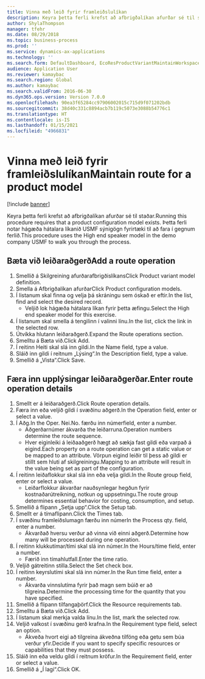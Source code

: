```yaml
---
title: Vinna með leið fyrir framleiðslulíkan
description: Keyra þetta ferli krefst að afbrigðalíkan afurðar sé til staðar.
author: ShylaThompson
manager: tfehr
ms.date: 08/29/2018
ms.topic: business-process
ms.prod: ''
ms.service: dynamics-ax-applications
ms.technology: ''
ms.search.form: DefaultDashboard, EcoResProductVariantMaintainWorkspace, PCProductConfigurationModelListPage, PCProductConfigurationModelDetails, PCRouteOperationDetails, WrkCtrCapabilityLookUp
audience: Application User
ms.reviewer: kamaybac
ms.search.region: Global
ms.author: kamaybac
ms.search.validFrom: 2016-06-30
ms.dyn365.ops.version: Version 7.0.0
ms.openlocfilehash: 90ea3f65284cc97906002015c715d9f071202bdb
ms.sourcegitcommit: 38d40c331c8894acb7b119c5073e3088b54776c1
ms.translationtype: HT
ms.contentlocale: is-IS
ms.lasthandoff: 01/15/2021
ms.locfileid: "4966831"
---
```

# <a name="maintain-route-for-a-product-model"></a><span data-ttu-id="a0464-103">Vinna með leið fyrir framleiðslulíkan</span><span class="sxs-lookup"><span data-stu-id="a0464-103">Maintain route for a product model</span></span>

[!include [banner](../../includes/banner.md)]

<span data-ttu-id="a0464-104">Keyra þetta ferli krefst að afbrigðalíkan afurðar sé til staðar.</span><span class="sxs-lookup"><span data-stu-id="a0464-104">Running this procedure requires that a product configuration model exists.</span></span> <span data-ttu-id="a0464-105">Þetta ferli notar hágæða hátalara líkanið USMF sýnigögn fyrirtæki til að fara í gegnum ferlið.</span><span class="sxs-lookup"><span data-stu-id="a0464-105">This procedure uses the High end speaker model in the demo company USMF to walk you through the process.</span></span>


## <a name="add-a-route-operation"></a><span data-ttu-id="a0464-106">Bæta við leiðaraðgerð</span><span class="sxs-lookup"><span data-stu-id="a0464-106">Add a route operation</span></span>
1. <span data-ttu-id="a0464-107">Smellið á Skilgreining afurðarafbrigðislíkans</span><span class="sxs-lookup"><span data-stu-id="a0464-107">Click Product variant model definition.</span></span>
2. <span data-ttu-id="a0464-108">Smella á Afbrigðalíkan afurðar</span><span class="sxs-lookup"><span data-stu-id="a0464-108">Click Product configuration models.</span></span>
3. <span data-ttu-id="a0464-109">Í listanum skal finna og velja þá skráningu sem óskað er eftir.</span><span class="sxs-lookup"><span data-stu-id="a0464-109">In the list, find and select the desired record.</span></span>
    * <span data-ttu-id="a0464-110">Veljið lok hágæða hátalara líkan fyrir þetta æfingu.</span><span class="sxs-lookup"><span data-stu-id="a0464-110">Select the High end speaker model for this exercise.</span></span>  
4. <span data-ttu-id="a0464-111">Í listanum skal smella á tengilinn í valinni línu.</span><span class="sxs-lookup"><span data-stu-id="a0464-111">In the list, click the link in the selected row.</span></span>
5. <span data-ttu-id="a0464-112">Útvíkka hlutann leiðaraðgerð.</span><span class="sxs-lookup"><span data-stu-id="a0464-112">Expand the Route operations section.</span></span>
6. <span data-ttu-id="a0464-113">Smelltu á Bæta við.</span><span class="sxs-lookup"><span data-stu-id="a0464-113">Click Add.</span></span>
7. <span data-ttu-id="a0464-114">Í reitinn Heiti skal slá inn gildi.</span><span class="sxs-lookup"><span data-stu-id="a0464-114">In the Name field, type a value.</span></span>
8. <span data-ttu-id="a0464-115">Sláið inn gildi í reitnum „Lýsing“.</span><span class="sxs-lookup"><span data-stu-id="a0464-115">In the Description field, type a value.</span></span>
9. <span data-ttu-id="a0464-116">Smellið á „Vista“.</span><span class="sxs-lookup"><span data-stu-id="a0464-116">Click Save.</span></span>

## <a name="enter-route-operation-details"></a><span data-ttu-id="a0464-117">Færa inn upplýsingar leiðaraðgerðar.</span><span class="sxs-lookup"><span data-stu-id="a0464-117">Enter route operation details</span></span>
1. <span data-ttu-id="a0464-118">Smellt er á leiðaraðgerð.</span><span class="sxs-lookup"><span data-stu-id="a0464-118">Click Route operation details.</span></span>
2. <span data-ttu-id="a0464-119">Færa inn eða veljið gildi í svæðinu aðgerð.</span><span class="sxs-lookup"><span data-stu-id="a0464-119">In the Operation field, enter or select a value.</span></span>
3. <span data-ttu-id="a0464-120">Í Aðg.</span><span class="sxs-lookup"><span data-stu-id="a0464-120">In the Oper.</span></span> <span data-ttu-id="a0464-121">Nei.</span><span class="sxs-lookup"><span data-stu-id="a0464-121">No.</span></span> <span data-ttu-id="a0464-122">færðu inn númer</span><span class="sxs-lookup"><span data-stu-id="a0464-122">field, enter a number.</span></span>
    * <span data-ttu-id="a0464-123">Aðgerðarnúmer ákvarða the leiðarruna.</span><span class="sxs-lookup"><span data-stu-id="a0464-123">Operation numbers determine the route sequence.</span></span>  
    * <span data-ttu-id="a0464-124">Hver eiginleiki á leiðaaðgerð hægt að sækja fast gildi eða varpað á eigind.</span><span class="sxs-lookup"><span data-stu-id="a0464-124">Each property on a route operation can get a static value or be mapped to an attribute.</span></span> <span data-ttu-id="a0464-125">Vörpun eigind leiðir til þess að gildi er stillt sem hluti af skilgreiningu.</span><span class="sxs-lookup"><span data-stu-id="a0464-125">Mapping to an attribute will result in the value being set as part of the configuration.</span></span>  
4. <span data-ttu-id="a0464-126">Í reitinn leiðaflokkur skal slá inn eða velja gildi.</span><span class="sxs-lookup"><span data-stu-id="a0464-126">In the Route group field, enter or select a value.</span></span>
    * <span data-ttu-id="a0464-127">Leiðarflokkur ákvarðar nauðsynlegar hegðun fyrir kostnaðarútreikning, notkun og uppsetningu.</span><span class="sxs-lookup"><span data-stu-id="a0464-127">The route group determines essential behavior for costing, consumption, and setup.</span></span>  
5. <span data-ttu-id="a0464-128">Smellið á flipann „Setja upp“.</span><span class="sxs-lookup"><span data-stu-id="a0464-128">Click the Setup tab.</span></span>
6. <span data-ttu-id="a0464-129">Smellt er á tímaflipann.</span><span class="sxs-lookup"><span data-stu-id="a0464-129">Click the Times tab.</span></span>
7. <span data-ttu-id="a0464-130">Í svæðinu framleiðslumagn færðu inn númer</span><span class="sxs-lookup"><span data-stu-id="a0464-130">In the Process qty. field, enter a number.</span></span>
    * <span data-ttu-id="a0464-131">Ákvarðað hversu verður að vinna við einni aðgerð.</span><span class="sxs-lookup"><span data-stu-id="a0464-131">Determine how many will be processed during one operation.</span></span>  
8. <span data-ttu-id="a0464-132">Í reitinn klukkutímar/tími skal slá inn númer.</span><span class="sxs-lookup"><span data-stu-id="a0464-132">In the Hours/time field, enter a number.</span></span>
    * <span data-ttu-id="a0464-133">Færið inn tímahlutfall.</span><span class="sxs-lookup"><span data-stu-id="a0464-133">Enter the time ratio.</span></span>  
9. <span data-ttu-id="a0464-134">Veljið gátreitinn stilla.</span><span class="sxs-lookup"><span data-stu-id="a0464-134">Select the Set check box.</span></span>
10. <span data-ttu-id="a0464-135">Í reitinn keyrslutími skal slá inn númer.</span><span class="sxs-lookup"><span data-stu-id="a0464-135">In the Run time field, enter a number.</span></span>
    * <span data-ttu-id="a0464-136">Ákvarða vinnslutíma fyrir það magn sem búið er að tilgreina.</span><span class="sxs-lookup"><span data-stu-id="a0464-136">Determine the processing time for the quantity that you have specified.</span></span>  
11. <span data-ttu-id="a0464-137">Smellið á flipann tilfangaþörf.</span><span class="sxs-lookup"><span data-stu-id="a0464-137">Click the Resource requirements tab.</span></span>
12. <span data-ttu-id="a0464-138">Smelltu á Bæta við.</span><span class="sxs-lookup"><span data-stu-id="a0464-138">Click Add.</span></span>
13. <span data-ttu-id="a0464-139">Í listanum skal merkja valda línu.</span><span class="sxs-lookup"><span data-stu-id="a0464-139">In the list, mark the selected row.</span></span>
14. <span data-ttu-id="a0464-140">Veljið valkost í svæðinu gerð krafna.</span><span class="sxs-lookup"><span data-stu-id="a0464-140">In the Requirement type field, select an option.</span></span>
    * <span data-ttu-id="a0464-141">Ákveða hvort eigi að tilgreina ákveðna tilföng eða getu sem búa verður yfir.</span><span class="sxs-lookup"><span data-stu-id="a0464-141">Decide if you want to specify specific resources or capabilities that they must possess.</span></span>  
15. <span data-ttu-id="a0464-142">Sláið inn eða veldu gildi í reitnum kröfur.</span><span class="sxs-lookup"><span data-stu-id="a0464-142">In the Requirement field, enter or select a value.</span></span>
16. <span data-ttu-id="a0464-143">Smellið á „Í lagi“.</span><span class="sxs-lookup"><span data-stu-id="a0464-143">Click OK.</span></span>

